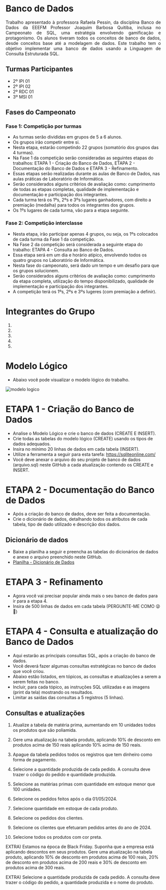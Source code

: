 # Banco de Dados
<p align = "justify">Trabalho apresentado à professora Rafaela Pessin, da disciplina Banco de Dados da EEEFM Professor Joaquim Barbosa Quitiba, inclusa no Campeonato de SQL, uma estratégia envolvendo gamificação e protagonismo.
 Os alunos tiveram todos os conceitos de banco de dados, desde conceitos base até a modelagem de dados. Este trabalho tem o objetivo implementar uma banco de dados usando a Linguagem de Consulta Estruturada SQL.

## Turmas Participantes
* 2º IPI 01
* 2º IPI 02
* 2º RDC 01
* 3º MSI 01
 
## Fases do Campeonato
### Fase 1: Competição por turmas
* As turmas serão divididas em grupos de 5 a 6 alunos. 
* Os grupos irão competir entre si.
* Nesta etapa, estarão competindo 22 grupos (somatório dos grupos das 4 turmas).
* Na Fase 1 da competição serão consideradas as seguintes etapas do trabalhos: ETAPA 1 - Criação do Banco de Dados, ETAPA 2 - Documentação do Banco de Dados e ETAPA 3 - Refinamento.
* Essas etapas serão realizadas durante as aulas de Banco de Dados, nas aulas práticas de Laboratório de Informática.
* Serão considerados alguns critérios de avaliação como: cumprimento de todas as etapas completas, qualidade de implementação e documentação e participação dos integrantes.
* Cada turma terá os 1ºs, 2ºs e 3ºs lugares ganhadores, com direito a premiação (medalha) para todos os integrantes dos grupos.
* Os 1ºs lugares de cada turma, vão para a etapa seguinte.

### Fase 2: Competição interclasse
* Nesta etapa, irão participar apenas 4 grupos, ou seja, os 1ºs colocados de cada turma da Fase 1 da competição.
* Na Fase 2 da competição será considerada a seguinte etapa do trabalho: ETAPA 4 - Consulta ao Banco de Dados.
* Essa etapa será em um dia e horário atípico, envolvendo todos os quatro grupos no Laboratório de Informática.
* Nesta fase do campeonato, será dado um tempo e um desafio para que os grupos solucionem.
* Serão considerados alguns critérios de avaliação como: cumprimento da etapa completa, utilização do tempo disponibilizado, qualidade de implementação e participação dos integrantes.
* A competição terá os 1ºs, 2ºs e 3ºs lugeres (com premiação a definir).

# Integrantes do Grupo
1) 
2) 
3) 
4) 
5) 

# Modelo Lógico
* Abaixo você pode visualizar o modelo lógico do trabalho.
  
![modelo logico](https://github.com/user-attachments/assets/a027b355-aa7e-44de-861a-3fad13985b6c)

# ETAPA 1 - Criação do Banco de Dados
* Analise o Modelo Lógico e crie o banco de dados (CREATE E INSERT).
* Crie todas as tabelas do modelo lógico (CREATE) usando os tipos de dados adequados.
* Insira no mínimo 20 linhas de dados em cada tabela (INSERT).
* Utilize a ferramenta a seguir para esta tarefa: https://sqliteonline.com/
* Você deve anexar o arquivo do seu projeto de banco de dados (arquivo.sql) neste GitHub a cada atualização contendo os CREATE e INSERT.

# ETAPA 2 - Documentação do Banco de Dados
* Após a criação do banco de dados, deve ser feita a documentação.
* Crie o dicionário de dados, detalhando todos os atributos de cada tabela, tipo de dado utilizado e descrição dos dados.
  
## Dicionário de dados
* Baixe a planilha a seguir e preencha as tabelas do dicionários de dados e anexe o arquivo preenchido neste GitHub.
* [Planilha - Dicionário de Dados](https://github.com/user-attachments/files/17386482/Dicionario.de.Dados.xlsx)

# ETAPA 3 - Refinamento
* Agora você vai precisar popular ainda mais o seu banco de dados para ir para a etapa 4.
* Insira de 500 linhas de dados em cada tabela (PERGUNTE-ME COMO 😜🔮)

# ETAPA 4 - Consulta e atualização do Banco de Dados
* Aqui estarão as principais consultas SQL, após a criação do banco de dados.
* Você deverá fazer algumas consultas estratégicas no banco de dados que você criou.
* Abaixo estão listados, em tópicos, as consultas e atualizações a serem a serem feitas no banco.
* Incluir, para cada tópico, as instruções SQL utilizadas e as imagens (print da tela) mostrando os resultados.
* Limitar as saídas das consultas a 5 registros (5 linhas).

## Consultas e atualizações

1) Atualize a tabela de matéria prima, aumentando em 10 unidades todos os produtos que são poliamida.

2) Gere uma atualização na tabela produto, aplicando 10% de desconto em produtos acima de 150 reais aplicando 10% acima de 150 reais.

3) Apague da tabela pedidos todos os registros que tem dinheiro como forma de pagamento.

4) Selecione a quantidade produzida de cada pedido. A consulta deve trazer o código do pedido e quantidade produzida.

5) Selecione as matérias primas com quantidade em estoque menor que 100 unidades.

6) Selecione os pedidos feitos após o dia 01/05/2024.

7) Selecione quantidade em estoque de cada produto.

8) Selecione os pedidos dos clientes.

9) Selecione os clientes que efetuaram pedidos antes do ano de 2024.

10) Selecione todos os produtos com cor preta.

EXTRA) Estamos na época de Black Friday. Suponha que a empresa está aplicando descontos em seus produtos. Gere uma atualização na tabela produto, aplicando 10% de desconto em produtos acima de 100 reais, 20% de desconto em produtos acima de 200 reais e 30% de desconto em produtos acima de 300 reais.

EXTRA) Selecione a quantidade produzida de cada pedido. A consulta deve trazer o código do pedido, a quantidade produzida e o nome do produto.


